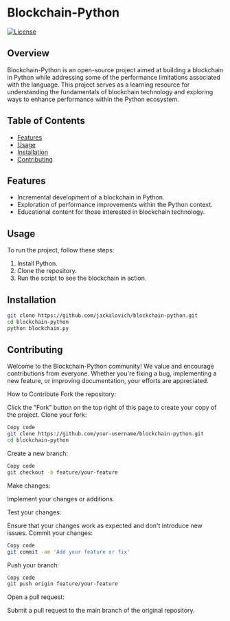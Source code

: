# Blockchain-Python

[![License](https://img.shields.io/badge/License-MIT-blue.svg)](LICENSE)

## Overview

Blockchain-Python is an open-source project aimed at building a blockchain in Python while addressing some of the performance limitations associated with the language. This project serves as a learning resource for understanding the fundamentals of blockchain technology and exploring ways to enhance performance within the Python ecosystem.

## Table of Contents

- [Features](#features)
- [Usage](#usage)
- [Installation](#installation)
- [Contributing](#contributing)

## Features

- Incremental development of a blockchain in Python.
- Exploration of performance improvements within the Python context.
- Educational content for those interested in blockchain technology.

## Usage

To run the project, follow these steps:

1. Install Python.
2. Clone the repository.
3. Run the script to see the blockchain in action.




## Installation

```bash
git clone https://github.com/jackalovich/blockchain-python.git
cd blockchain-python
python blockchain.py
```

## Contributing

Welcome to the Blockchain-Python community! We value and encourage contributions from everyone. Whether you're fixing a bug, implementing a new feature, or improving documentation, your efforts are appreciated.

How to Contribute
Fork the repository:

Click the "Fork" button on the top right of this page to create your copy of the project.
Clone your fork:

```bash
Copy code
git clone https://github.com/your-username/blockchain-python.git
cd blockchain-python
```
Create a new branch:

```bash
Copy code
git checkout -b feature/your-feature
```
Make changes:

Implement your changes or additions.

Test your changes:

Ensure that your changes work as expected and don't introduce new issues.
Commit your changes:

```bash
Copy code
git commit -am 'Add your feature or fix'
```

Push your branch:

```bash
Copy code
git push origin feature/your-feature
```
Open a pull request:

Submit a pull request to the main branch of the original repository.
